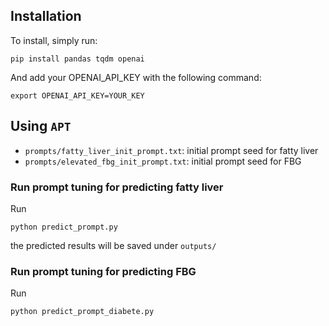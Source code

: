 
## Installation

To install, simply run:

```commandline
pip install pandas tqdm openai
```

And add your OPENAI_API_KEY with the following command:

```commandline
export OPENAI_API_KEY=YOUR_KEY
```

## Using `APT`

- ```prompts/fatty_liver_init_prompt.txt```: initial prompt seed for fatty liver
- ```prompts/elevated_fbg_init_prompt.txt```: initial prompt seed for FBG

### Run prompt tuning for predicting fatty liver
Run
```commandline
python predict_prompt.py
```

the predicted results will be saved under ``outputs/``

### Run prompt tuning for predicting FBG
Run
```commandline
python predict_prompt_diabete.py
```

